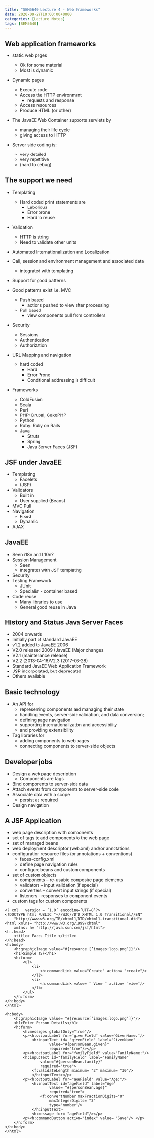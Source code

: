 ```yaml
---
title: "SEM5640 Lecture 4 - Web Frameworks"
date: 2020-09-29T10:00:00+0000
categories: [Lecture Notes]
tags: [SEM5640]
---
```

## Web application frameworks

* static web pages
  * Ok for some material
  * Most is dynamic
* Dynamic pages
  * Execute code
  * Access the HTTP environment
    * requests and response
  * Access resources
  * Produce HTML (or other)

* The JavaEE Web Container supports servlets by
  * managing their life cycle
  * giving access to HTTP

* Server side coding is:
  * very detailed
  * very repetitive
  * (hard to debug)

## The support we need

* Templating
  * Hard coded print statements are
    * Laborious
    * Error prone
    * Hard to reuse
* Validation
  * HTTP is string
  * Need to validate other units
* Automated Internationalization and Localization
* Call, session and environment management and associated data
  * integrated with templating
* Support for good patterns
* Good patterns exist i.e. MVC
  * Push based
    * actions pushed to view after processing
  * Pull based
    * view components pull from controllers
* Security
  * Sessions
  * Authentication
  * Authorization  
* URL Mapping and navigation
  * hard coded
    * Hard
    * Error Prone
    * Conditional addressing is difficult

* Frameworks
  * ColdFusion
  * Scala
  * Perl
  * PHP: Drupal, CakePHP
  * Python
  * Ruby: Ruby on Rails
  * Java
    * Struts
    * Spring
    * Java Server Faces (JSF)

## JSF under JavaEE

* Templating
  * Facelets
  * (JSP)
* Validators
  * Built in
  * User supplied (Beans)
* MVC Pull
* Navigation
  * Fixed
  * Dynamic
* AJAX

## JavaEE
* Seen i18n and L10n?
* Session Management
  * Seen
  * Integrates with JSF templating
* Security
* Testing Framework
  * JUnit
  * Specialist - container based
* Code reuse
  * Many libraries to use
  * General good reuse in Java

## History and Status Java Server Faces

* 2004 onwards
* Initially part of standard JavaEE
* v1.2 added to JavaEE 2006
* V2.0 released 2009 (JavaEE )Major changes
* V2.1 (maintenance release)
* V2.2 (2013-04-16)V2.3 (2017-03-28)
* Standard JavaEE Web Application Framework
* JSP incorporated, but deprecated
* Others available

## Basic technology

* An API for
  * representing components and managing their state
  * handling events, server-side validation, and data conversion;
  * defining page navigation
  * supporting internationalization and accessibility
  * and providing extensibility
* Tag libraries for
  * adding components to web pages
  * connecting components to server-side objects

## Developer jobs

* Design a web page description
  * Components are tags
* Bind components to server-side data
* Attach events from components to server-side code
* Associate data with a scope
  * persist as required
* Design navigation

## A JSF Application

* web page description with components
* set of tags to add components to the web page
* set of managed beans
* web deployment descriptor (web.xml) and/or annotations
* configuration resource files (or annotations + conventions)
  * faces-config.xml
  * define page navigation rules
  * configure beans and custom components
* set of custom objects
  * components – re-usable composite page elements
  * validators – input validation (if special)
  * converters – convert input strings (if special)
  * listeners – responses to component events
* custom tags for custom components

```xhtml
<? xml   version = ’1.0’ encoding=’UTF−8’?>
<!DOCTYPE html PUBLIC "−//W3C//DTD XHTML 1.0 Transitional//EN"
    "http://www.w3.org/TR/xhtml1/DTD/xhtml1−transitional.dtd">
<html xmlns= "http://www.w3.org/1999/xhtml"
    xmlns: h= "http://java.sun.com/jsf/html">
<h :head>
    <title> Faces Title </title>
</h:head>
<h:body>
    <h:graphicImage value="#{resource [’images:logo.png’]}"/>
    <h1>Simple JSF</h1>
    <h:form>
        <ul>
            <li>
                <h:commandLink value="Create" action= "create"/>
            </li>
            <li>
                <h:commandLink value= " View " action= "view"/>
            </li>
        </ul>
    </h:form>
</h:body>
</html>
```

```xhtml
<h:body>
    <h:graphicImage value= "#{resource[’images:logo.png’]}"/>
    <h1>Enter Person Details</h1>
    <h:form>
        <h:messages globalOnly="true"/>
        <p><h:outputLabel for="givenField" value="GivenName:"/>
            <h:inputText id= "givenField" label="GivenName"
                    value="#{personBean.given}" 
                    required="true"/></p>
        <p><h:outputLabel for="familyField" value="FamilyName:"/>
        <h:inputText id="familyField" label="FamilyName" 
                value="#{personBean.family}" 
                required="true">
            <f:validateLength minimum= "2" maximum= "30"/>
            </h:inputText></p>
        <p><h:outputLabel for="ageField" value="Age:"/>
            <h:inputText id="ageField" label="Age"
                    value= "#{personBean.age}" 
                    required="true">
                <f:convertNumber maxFractionDigits="0"
                    maxIntegerDigits= "3"
                    type="number"/>
            </h:inputText>
            <h:message for= "ageField"/></p>
        <p><h:commandButton action="index" value= "Save"/> </p>
    </h:form>
</h:body>
</html>
```
